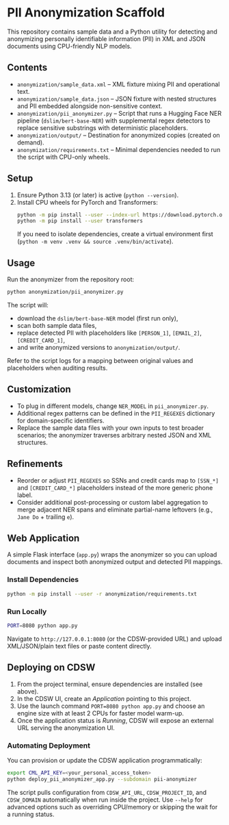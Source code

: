 # PII Anonymization Scaffold

This repository contains sample data and a Python utility for detecting and anonymizing personally identifiable information (PII) in XML and JSON documents using CPU-friendly NLP models.

## Contents

- `anonymization/sample_data.xml` – XML fixture mixing PII and operational text.
- `anonymization/sample_data.json` – JSON fixture with nested structures and PII embedded alongside non-sensitive context.
- `anonymization/pii_anonymizer.py` – Script that runs a Hugging Face NER pipeline (`dslim/bert-base-NER`) with supplemental regex detectors to replace sensitive substrings with deterministic placeholders.
- `anonymization/output/` – Destination for anonymized copies (created on demand).
- `anonymization/requirements.txt` – Minimal dependencies needed to run the script with CPU-only wheels.

## Setup

1. Ensure Python 3.13 (or later) is active (`python --version`).
2. Install CPU wheels for PyTorch and Transformers:
   ```bash
   python -m pip install --user --index-url https://download.pytorch.org/whl/cpu torch
   python -m pip install --user transformers
   ```
   If you need to isolate dependencies, create a virtual environment first (`python -m venv .venv && source .venv/bin/activate`).

## Usage

Run the anonymizer from the repository root:

```bash
python anonymization/pii_anonymizer.py
```

The script will:

- download the `dslim/bert-base-NER` model (first run only),
- scan both sample data files,
- replace detected PII with placeholders like `[PERSON_1]`, `[EMAIL_2]`, `[CREDIT_CARD_1]`,
- and write anonymized versions to `anonymization/output/`.

Refer to the script logs for a mapping between original values and placeholders when auditing results.

## Customization

- To plug in different models, change `NER_MODEL` in `pii_anonymizer.py`.
- Additional regex patterns can be defined in the `PII_REGEXES` dictionary for domain-specific identifiers.
- Replace the sample data files with your own inputs to test broader scenarios; the anonymizer traverses arbitrary nested JSON and XML structures.

## Refinements

- Reorder or adjust `PII_REGEXES` so SSNs and credit cards map to `[SSN_*]` and `[CREDIT_CARD_*]` placeholders instead of the more generic phone label.
- Consider additional post-processing or custom label aggregation to merge adjacent NER spans and eliminate partial-name leftovers (e.g., `Jane Do` + trailing `e`).

## Web Application

A simple Flask interface (`app.py`) wraps the anonymizer so you can upload documents and inspect both anonymized output and detected PII mappings.

### Install Dependencies

```bash
python -m pip install --user -r anonymization/requirements.txt
```

### Run Locally

```bash
PORT=8080 python app.py
```

Navigate to `http://127.0.0.1:8080` (or the CDSW-provided URL) and upload XML/JSON/plain text files or paste content directly.

## Deploying on CDSW

1. From the project terminal, ensure dependencies are installed (see above).
2. In the CDSW UI, create an *Application* pointing to this project.
3. Use the launch command `PORT=8080 python app.py` and choose an engine size with at least 2 CPUs for faster model warm-up.
4. Once the application status is *Running*, CDSW will expose an external URL serving the anonymization UI.

### Automating Deployment

You can provision or update the CDSW application programmatically:

```bash
export CML_API_KEY=<your_personal_access_token>
python deploy_pii_anonymizer_app.py --subdomain pii-anonymizer
```

The script pulls configuration from `CDSW_API_URL`, `CDSW_PROJECT_ID`, and `CDSW_DOMAIN` automatically when run inside the project. Use `--help` for advanced options such as overriding CPU/memory or skipping the wait for a running status.
